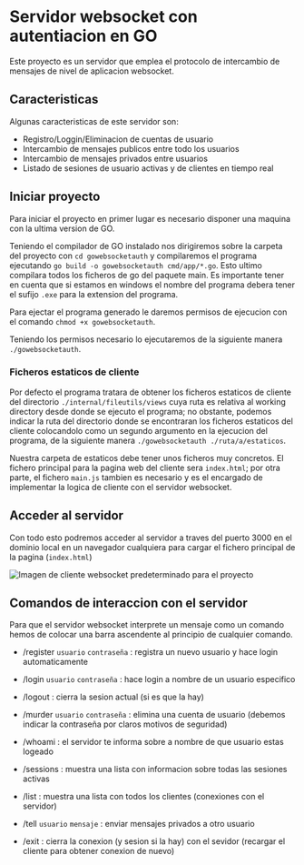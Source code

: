 # Servidor websocket con autentiacion en GO

Este proyecto es un servidor que emplea el protocolo de intercambio de mensajes de nivel de aplicacion websocket.

## Caracteristicas

Algunas caracteristicas de este servidor son:
  - Registro/Loggin/Eliminacion de cuentas de usuario
  - Intercambio de mensajes publicos entre todo los usuarios
  - Intercambio de mensajes privados entre usuarios
  - Listado de sesiones de usuario activas y de clientes en tiempo real

## Iniciar proyecto

Para iniciar el proyecto en primer lugar es necesario disponer una maquina con la ultima version de GO.

Teniendo el compilador de GO instalado nos dirigiremos sobre la carpeta del proyecto con `cd gowebsocketauth` y compilaremos el programa ejecutando `go build -o gowebsocketauth cmd/app/*.go`. Esto ultimo compilara todos los ficheros de go del paquete main. Es importante tener en cuenta que si estamos en windows el nombre del programa debera tener el sufijo `.exe` para la extension del programa.

Para ejectar el programa generado le daremos permisos de ejecucion con el comando `chmod +x gowebsocketauth`.

Teniendo los permisos necesario lo ejecutaremos de la siguiente manera `./gowebsocketauth`.

### Ficheros estaticos de cliente

Por defecto el programa tratara de obtener los ficheros estaticos de cliente del directorio `./internal/fileutils/views` cuya ruta es relativa al working directory desde donde se ejecuto el programa; no obstante, podemos indicar la ruta del directorio donde se encontraran los ficheros estaticos del cliente colocandolo como un segundo argumento en la ejecucion del programa, de la siguiente manera `./gowebsocketauth ./ruta/a/estaticos`.

Nuestra carpeta de estaticos debe tener unos ficheros muy concretos. El fichero principal para la pagina web del cliente sera `index.html`; por otra parte, el fichero `main.js` tambien es necesario y es el encargado de implementar la logica de cliente con el servidor websocket.

## Acceder al servidor

Con todo esto podremos acceder al servidor a traves del puerto 3000 en el dominio local en un navegador cualquiera para cargar el fichero principal de la pagina (`index.html`)

![Imagen de cliente websocket predeterminado para el proyecto](https://github.com/panprogramadorgh/gowebsocketauth/blob/master/screenshots/websocket-client.PNG)

## Comandos de interaccion con el servidor

Para que el servidor websocket interprete un mensaje como un comando hemos de colocar una barra ascendente al principio de cualquier comando.

- /register `usuario` `contraseña` : registra un nuevo usuario y hace login automaticamente

- /login `usuario` `contraseña` : hace login a nombre de un usuario especifico

- /logout : cierra la sesion actual (si es que la hay)

- /murder `usuario` `contraseña` : elimina una cuenta de usuario (debemos indicar la contraseña por claros motivos de seguridad)

- /whoami : el servidor te informa sobre a nombre de que usuario estas logeado

- /sessions : muestra una lista con informacion sobre todas las sesiones activas

- /list : muestra una lista con todos los clientes (conexiones con el servidor)

- /tell `usuario` `mensaje` : enviar mensajes privados a otro usuario

- /exit : cierra la conexion (y sesion si la hay) con el sevidor (recargar el cliente para obtener conexion de nuevo)